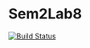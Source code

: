 # Sem2Lab8
[![Build Status](https://travis-ci.org/akosoj/Sem2Lab8.svg?branch=master)](https://travis-ci.org/akosoj/Sem2Lab8)
